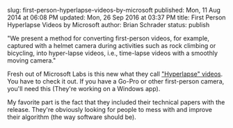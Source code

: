 slug: first-person-hyperlapse-videos-by-microsoft
published: Mon, 11 Aug 2014 at 06:08 PM
updated: Mon, 26 Sep 2016 at 03:37 PM
title: First Person Hyperlapse Videos by Microsoft
author: Brian Schrader
status: publish

<div class='link'>
"We present a method for converting first-person videos, for example, captured with a helmet camera during activities such as rock climbing or bicycling, into hyper-lapse videos, i.e., time-lapse videos with a smoothly moving camera."</div>

Fresh out of Microsoft Labs is this new what they call ["Hyperlapse" videos][1]. You have to check it out. If you have a Go-Pro or other first-person camera, you'll need this (They're working on a Windows app). 

[1]:http://research.microsoft.com/en-us/um/redmond/projects/hyperlapse/

My favorite part is the fact that they included their technical papers with the release. They're obviously looking for people to  mess with and improve their algorithm (the way software should be).